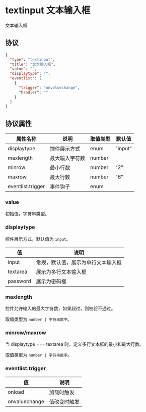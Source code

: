 # textinput 文本输入框
文本输入框

## 协议

```json
{
  "type": "textinput",
  "title": "文本输入框",
  "value": "",
  "displaytype": "",
  "eventlist": [
    {
      "trigger": "onvaluechange",
      "handler": ""
    }
  ]
}
```

## 协议属性
| 属性名称 | 说明 | 取值类型 | 默认值
| ---- | ---- | ---- | ---- |
| displaytype | 控件展示方式 | enum | "input" |
| maxlength | 最大输入字符数 | number |  |
| minrow | 最小行数 | number | "2" |
| maxrow | 最大行数 | number | "6" |
| eventlist.trigger | 事件钩子 | enum |  |

### value
初始值，字符串类型。

### displaytype
控件展示方式，默认值为 `input`。

| 值 | 说明 |
| ---- | ---- |
| input | 常规，默认值，展示为单行文本输入框 |
| textarea | 展示为多行文本输入框 |
| password | 展示为密码框 |

### maxlength
控件允许输入的最大字符数，如果超过，则校验不通过。

取值类型为 `number | 字符串数字`。

### minrow/maxrow
当 displaytype === textarea 时，定义多行文本框的最小和最大行数。

取值类型为 `number | 字符串数字`。

### eventlist.trigger
| 值 | 说明 |
| ---- | ---- |
| onload | 加载时触发 |
| onvaluechange | 值改变时触发 |
